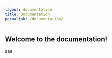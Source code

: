 ```yaml
---
layout: documentation
title: Documentation
permalink: /documentation/
---
```


## Welcome to the documentation!

aaa


